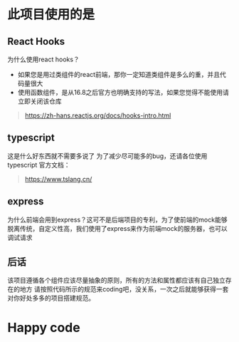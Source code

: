 # 此项目使用的是
## React Hooks
为什么使用react hooks？
- 如果您是用过类组件的react前端，那你一定知道类组件是多么的重，并且代码量很大
- 使用函数组件，是从16.8之后官方也明确支持的写法，如果您觉得不能使用请立即关闭该仓库

> https://zh-hans.reactjs.org/docs/hooks-intro.html
## typescript
这是什么好东西就不需要多说了
为了减少尽可能多的bug，还请各位使用typescript
官方文档：
> https://www.tslang.cn/

## express
为什么前端会用到express？这可不是后端项目的专利，为了使前端的mock能够脱离传统，自定义性高，我们使用了express来作为前端mock的服务器，也可以调试请求

## 后话
该项目遵循各个组件应该尽量抽象的原则，所有的方法和属性都应该有自己独立存在的地方
请按照代码所示的规范来coding吧，没关系，一次之后就能够获得一套对你好处多多的项目搭建规范。

# Happy code
